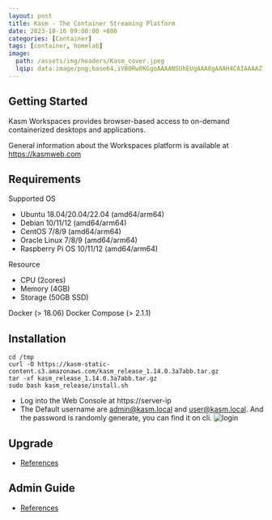 ```yaml
---
layout: post
title: Kasm - The Container Streaming Platform
date: 2023-10-16 09:00:00 +800
categories: [Container]
tags: [container, homelab]
image:
  path: /assets/img/headers/Kasm_cover.jpeg
  lqip: data:image/png;base64,iVBORw0KGgoAAAANSUhEUgAAA8gAAAH4CAIAAAAZ1VPRAALJIklEQVR4Aeyah5IbuxVE0aQ3h/eUv8L//1MOm/NumxaKp9TVZInO4e1d1QgDXNyMHgyG+vj59+Od
---
```


## Getting Started
Kasm Workspaces provides browser-based access to on-demand containerized desktops and applications.

General information about the Workspaces platform is available at https://kasmweb.com

## Requirements
Supported OS
- Ubuntu 18.04/20.04/22.04 (amd64/arm64)
- Debian 10/11/12 (amd64/arm64)
- CentOS 7/8/9 (amd64/arm64)
- Oracle Linux 7/8/9 (amd64/arm64)
- Raspberry Pi OS 10/11/12 (amd64/arm64)

Resource
- CPU (2cores)
- Memory (4GB)
- Storage (50GB SSD)

Docker (> 18.06)
Docker Compose (> 2.1.1)

## Installation
```
cd /tmp
curl -O https://kasm-static-content.s3.amazonaws.com/kasm_release_1.14.0.3a7abb.tar.gz
tar -xf kasm_release_1.14.0.3a7abb.tar.gz
sudo bash kasm_release/install.sh
```
- Log into the Web Console at https://server-ip
- The Default username are admin@kasm.local and user@kasm.local. And the password is randomly generate, you can find it on cli.
![login](https://kasmweb.com/docs/latest/_images/login5.webp)

## Upgrade
- [References](https://kasmweb.com/docs/latest/upgrade/single_server_upgrade.html#automated-upgrade)

## Admin Guide
- [References](https://kasmweb.com/docs/latest/admin_guide.html)






